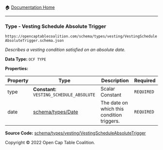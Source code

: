 :house: [Documentation Home](/docs/README.md)

---

### Type - Vesting Schedule Absolute Trigger

`https://opencaptablecoalition.com/schema/types/vesting/VestingScheduleAbsoluteTrigger.schema.json`

_Describes a vesting condition satisfied on an absolute date._

**Data Type:** `OCF TYPE`

**Properties:**

| Property | Type                                            | Description                                | Required   |
| -------- | ----------------------------------------------- | ------------------------------------------ | ---------- |
| type     | **Constant:** `VESTING_SCHEDULE_ABSOLUTE`       | Scalar Constant                            | `REQUIRED` |
| date     | [schema/types/Date](/docs/schema/types/Date.md) | The date on which this condition triggers. | `REQUIRED` |

**Source Code:** [schema/types/vesting/VestingScheduleAbsoluteTrigger](../../../../schema/types/vesting/VestingScheduleAbsoluteTrigger.schema.json)

Copyright © 2022 Open Cap Table Coalition.
